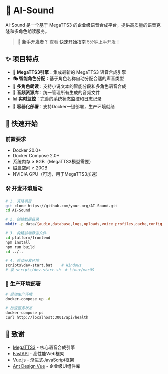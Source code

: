 # 🎵 AI-Sound

AI-Sound 是一个基于 MegaTTS3 的企业级语音合成平台，提供高质量的语音克隆和多角色朗读服务。

> 🚀 **新手开发者？** 查看 [快速开始指南](QUICK_START.md) 5分钟上手开发！

## ✨ 项目特点

- **🚀 MegaTTS3引擎**：集成最新的 MegaTTS3 语音合成引擎
- **🎭 智能角色分配**：基于角色名称自动分配合适的声音类型
- **📖 多角色朗读**：支持小说文本的智能分段和多角色语音合成
- **🎵 音频资源库**：统一管理所有生成的音频文件
- **📊 实时监控**：完善的系统状态监控和日志记录
- **🐳 容器化部署**：支持Docker一键部署，生产环境就绪

## 🚀 快速开始

### 前置要求
- Docker 20.0+
- Docker Compose 2.0+
- 系统内存 ≥ 8GB（MegaTTS3模型需要）
- 磁盘空间 ≥ 20GB
- NVIDIA GPU（可选，用于MegaTTS3加速）

### 🛠️ 开发环境启动

```bash
# 1. 克隆项目
git clone https://github.com/your-org/AI-Sound.git
cd AI-Sound

# 2. 创建数据目录
mkdir -p data/{audio,database,logs,uploads,voice_profiles,cache,config,backups,temp}

# 3. 构建前端静态文件
cd platform/frontend
npm install
npm run build
cd ../..

# 4. 启动开发环境
scripts\dev-start.bat    # Windows
# 或 scripts/dev-start.sh  # Linux/macOS
```

### 🎯 生产环境部署

```bash
# 启动生产环境
docker-compose up -d

# 检查服务状态
docker-compose ps
curl http://localhost:3001/api/health
```

## 🙏 致谢

- [MegaTTS3](https://github.com/MegaTTS3/MegaTTS3) - 核心语音合成引擎
- [FastAPI](https://fastapi.tiangolo.com/) - 高性能Web框架
- [Vue.js](https://vuejs.org/) - 渐进式JavaScript框架
- [Ant Design Vue](https://antdv.com/) - 企业级UI组件库
